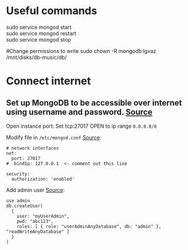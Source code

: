 # Useful commands
sudo service mongod start  
sudo service mongod restart   
sudo service mongod stop  

#Change permissions to write
sudo chown -R mongodb:lgvaz /mnt/disks/db-music/db/

# Connect internet
## Set up MongoDB to be accessible over internet using username and password. [Source](https://stackoverflow.com/questions/23943651/mongodb-admin-user-not-authorized)

Open instance port: Set tcp:27017 OPEN to ip range `0.0.0.0/0`  

Modify file in `/etc/mongod.conf` [Source](https://ianlondon.github.io/blog/mongodb-auth/):
```
# network interfaces
net:
  port: 27017
#  bindIp: 127.0.0.1  <- comment out this line
```
```
security:
  authorization: 'enabled'
```

Add admin user [Source](https://docs.mongodb.com/manual/tutorial/enable-authentication/):  
```
use admin
db.createUser(
  {
    user: "myUserAdmin",
    pwd: "abc123",
    roles: [ { role: "userAdminAnyDatabase", db: "admin" }, "readWriteAnyDatabase" ]
  }
)
```
